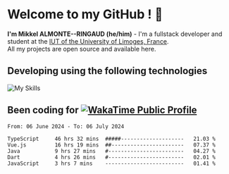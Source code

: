 # Welcome to my GitHub ! 🌃

**I'm Mikkel ALMONTE--RINGAUD (he/him)** - I'm a fullstack developer and student at the [IUT of the University of Limoges, France](https://iut.unilim.fr). \
All my projects are open source and available here.

## Developing using the following technologies

![My Skills](https://skillicons.dev/icons?i=dart,solidjs,pnpm,nodejs,ts,js,vercel,html,css,astro,git,md,discord,electron,figma,obsidian,github,windows,arch,bash,bun,c,cloudflare,linux,py,tailwind,vscode,nginx,npm,tauri,vite,zig,yarn,windicss&theme=dark)

## Been coding for [![WakaTime Public Profile](https://wakatime.com/badge/user/0839e595-e07a-435c-8d59-ed95f2a3d6dd.svg?style=flat-square)](https://wakatime.com/@0839e595-e07a-435c-8d59-ed95f2a3d6dd)

<!--START_SECTION:waka-->

```plain
From: 06 June 2024 - To: 06 July 2024

TypeScript     46 hrs 32 mins  #####--------------------   21.03 %
Vue.js         16 hrs 19 mins  ##-----------------------   07.37 %
Java           9 hrs 27 mins   #------------------------   04.27 %
Dart           4 hrs 26 mins   #------------------------   02.01 %
JavaScript     3 hrs 7 mins    -------------------------   01.41 %
```

<!--END_SECTION:waka-->
